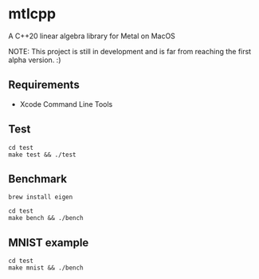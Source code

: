 # mtlcpp

A C++20 linear algebra library for Metal on MacOS

NOTE: This project is still in development and is far from reaching the first alpha version. :)

## Requirements

 - Xcode Command Line Tools

## Test

```
cd test
make test && ./test
```

## Benchmark

```
brew install eigen

cd test
make bench && ./bench
```

## MNIST example

```
cd test
make mnist && ./bench
```
